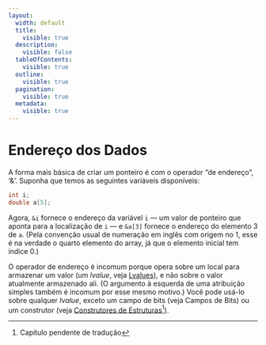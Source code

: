 ```yaml
---
layout:
  width: default
  title:
    visible: true
  description:
    visible: false
  tableOfContents:
    visible: true
  outline:
    visible: true
  pagination:
    visible: true
  metadata:
    visible: true
---
```


# Endereço dos Dados

A forma mais básica de criar um ponteiro é com o operador “de endereço”, ‘&’. Suponha que temos as seguintes variáveis disponíveis:

```c
int i;
double a[5];
```

Agora, `&i` fornece o endereço da variável `i` — um valor de ponteiro que aponta para a localização de `i` — e `&a[3]` fornece o endereço do elemento 3 de `a`. (Pela convenção usual de numeração em inglês com origem no 1, esse é na verdade o quarto elemento do array, já que o elemento inicial tem índice 0.)

O operador de endereço é incomum porque opera sobre um local para armazenar um valor (um _lvalue_, veja [Lvalues](../7.-expressoes-de-atribuicao/lvalues.md)), e não sobre o valor atualmente armazenado ali. (O argumento à esquerda de uma atribuição simples também é incomum por esse mesmo motivo.) Você pode usá-lo sobre qualquer _lvalue_, exceto um campo de bits (veja Campos de Bits) ou um construtor (veja [Construtores de Estruturas](#user-content-fn-1)[^1]).

[^1]: Capítulo pendente de tradução
